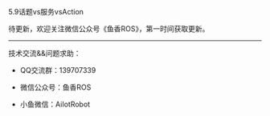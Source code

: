 5.9话题vs服务vsAction

待更新，欢迎关注微信公众号《鱼香ROS》，第一时间获取更新。

------

技术交流&&问题求助：

- QQ交流群：139707339

- 微信公众号：鱼香ROS

- 小鱼微信：AiIotRobot
